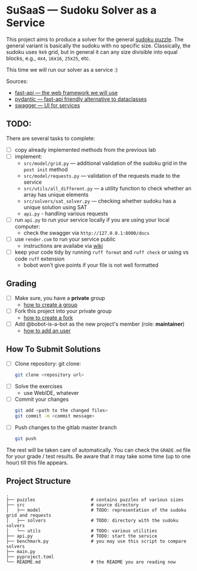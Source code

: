 # SuSaaS — Sudoku Solver as a Service

This project aims to produce a solver for the general [sudoku puzzle](https://en.wikipedia.org/wiki/Sudoku). The general variant is basically the sudoku with no specific size. Classically, the sudoku uses `9`x`9` grid, but in general it can any size divisible into equal blocks, e.g., `4`x`4`, `16`x`16`, `25`x`25`, etc.

This time we will run our solver as a service :)

Sources:
- [fast-api — the web framework we will use](https://fastapi.tiangolo.com/)
- [pydantic — fast-api friendly alternative to dataclasses](https://docs.pydantic.dev/latest/)
- [swagger — UI for services](https://swagger.io/)

## TODO: 

There are several tasks to complete:
- [ ] copy already implemented methods from the previous lab
- [ ] implement:
    - `src/model/grid.py` — additional validation of the sudoku grid in the `post init` method
    - `src/model/requests.py` — validation of the requests made to the service
    - `src/utils/all_different.py` — a utility function to check whether an array has unique elements
    - `src/solvers/sat_solver.py` — checking whether sudoku has a unique solution using SAT
    - `api.py` - handling various requests
- [ ] run `api.py` to run your service locally if you are using your local computer:
    - check the swagger via `http://127.0.0.1:8000/docs`
- [ ] use `render.com` to run your service public
    - instructions are availabe via [wiki](https://gitlab.com/agh-courses/24/wp/lab-12/-/wikis/home)
- [ ] keep your code tidy by running `ruff format` and `ruff check` or using vs code `ruff` extension
    - bobot won't give points if your file is not well formatted 


## Grading

* [ ] Make sure, you have a **private** group
  * [how to create a group](https://docs.gitlab.com/ee/user/group/#create-a-group)
* [ ] Fork this project into your private group
  * [how to create a fork](https://docs.gitlab.com/ee/user/project/repository/forking_workflow.html#creating-a-fork)
* [ ] Add @bobot-is-a-bot as the new project's member (role: **maintainer**)
  * [how to add an user](https://docs.gitlab.com/ee/user/project/members/index.html#add-a-user)

## How To Submit Solutions

* [ ] Clone repository: git clone:
    ```bash
    git clone <repository url>
    ```
* [ ] Solve the exercises
    * use WebIDE, whatever
* [ ] Commit your changes
    ```bash
    git add <path to the changed files>
    git commit -m <commit message>
    ```
* [ ] Push changes to the gitlab master branch
    ```bash
    git push 
    ```

The rest will be taken care of automatically. You can check the `GRADE.md` file for your grade / test results. Be aware that it may take some time (up to one hour) till this file appears.

## Project Structure

    .
    ├── puzzles                     # contains puzzles of various sizes
    ├── src                         # source directory
    │   ├── model                   # TODO: representation of the sudoku grid and requests
    │   ├── solvers                 # TODO: directory with the sudoku solvers
    │   └── utils                   # TODO: various utilities      
    ├── api.py                      # TODO: start the service 
    ├── benchmark.py                # you may use this script to compare solvers
    ├── main.py                     
    ├── pyproject.toml              
    └── README.md                   # the README you are reading now
